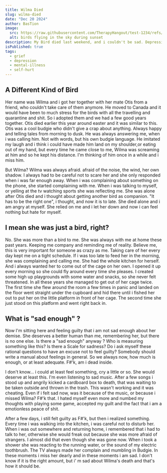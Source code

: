 ```yaml
---
title: Wilma Died
slug: wilma-died
date: "Dec 20 2024"
author: BasTion
image:
  src: https://raw.githubusercontent.com/TherapyHangout/test-1234/refs/heads/main/assets/images/birds.jpg
  alt: birds flying in the sky during sunset
description: My Bird died last weekend, and i couldn't be sad. Depression often robs you of normal emotions and makes you feel numb. I felt empty and dead inside a little more than usual. After the holidays and my time at home with my family i was mentally exhausted.
isPublished: true
tags:
  - grief
  - depression
  - mental-illness
  - self-hurt
---
```


## A Different Kind of Bird

Her name was Wilma and i got her together with her mate Otis from a friend, who couldn't take care of them anymore. He moved to Canada and it would have been to much stress for the birds with all the travelling and quarantine and shit. So i adopted them and we had a few good years together. Otis died earlier this year around easter and it was similar to this. Otis was a cool budgie who didn't give a crap about anything. Always happy and telling tales from morning to dusk. He was always answering me, when i was calling him. Not with words, but his own budgie language. He imitated my laugh and i think i could have made him land on my shoulder,or eating out of my hand, but every time he came close to me, Wilma was screaming at him and so he kept his distance. I'm thinking of him once in a while and i miss him.

But Wilma? Wilma was always afraid. afraid of the noise, the wind, her
own shadow. I always had to be careful not to scare her and she only
responded when i was far enough away. When i was complaining about
something on the phone, she started complaining with me. When i was talking
to myself, or yelling at the tv watching sports she was reflecting
me. She was alone after Otis died and i thought about getting another
bird as companion. "It has to be the right one", i thought, and now
it is to late. She died alone and i am angry at myself. She relied on me and i let her down and now i can feel nothing but hate for myself.

## I mean she was just a bird, right?

No. She was more than a bird to me. She was always with me at home these
past years. Keeping me company and reminding me of reality. Believe me, this is very important for someone as crazy as me. Taking care of her every day kept me on a tight schedule. If i was too late to feed her in the morning, she was complaining and calling me. She had the whole kitchen for herself. And i always wanted her to come out of the cage on her own. I opened it up every morning so she could fly around every time she pleases. I created some high up playgrounds with some water and snacks, so she never felt threatened. In all these years she managed to get out of her cage twice. The first time she flew around the room a few times in panic and landed on the floor went straight under the cupboard and hid there until i fished her out to put her on the little platform in front of her cage. The second time she just stood on this platform and went right back in.

## What is "sad enough" ?

Now I'm sitting here and feeling guilty that i am not sad enough about her
demise. She deserves a better human than me, remembering her, but there is no one else. Is there a "sad enough" anyway ? Who is measuring something like this? Is there a Scale for sadness? Do i ask myself these rational questions to have an excuse not to feel guilty? Somebody should write a manual about feelings in general. So we always now, how much is enough, or at least adequate. F#'k, am i dead inside.

I don't know... i could at least feel something, cry a little or so. She would deserve at least this. I'm even listening to sad music. After a few songs i stood up and angrily kicked a cardboard box to death, that was waiting to be taken outside and thrown in the trash. This wasn't working and it was cheating. Even if i felt sad now, was it because of the music, or because i missed Wilma? F#'k that. I hated myself even more and numbed my thoughts with playing some game, accepted my guilt and the fact that i am a emotionless peace of shit.

After a few days, i still felt guilty as F#'k, but then i realized something.
Every time i was walking into the kitchen, i was careful not to disturb her. When i was out somewhere and returning home, i remembered that i had to talk to her, otherwise she would freak out because she was more afraid of strangers. I almost did that even though she was gone now. When i took a shower she was reacting to the running water, or the sound of my electric toothbrush. The TV always made her complain and mumbling in Budgie. In these moments i miss her dearly and in these moments i am sad. I don't know if it is the right amount, but i' m sad about Wilma's death and that's how it should be.
